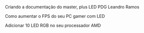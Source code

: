 Criando a documentação do master, plus LED PDG Leandro Ramos

Como aumentar o FPS do seu PC gamer com LED

Adicionar 10 LED RGB no seu processador AMD